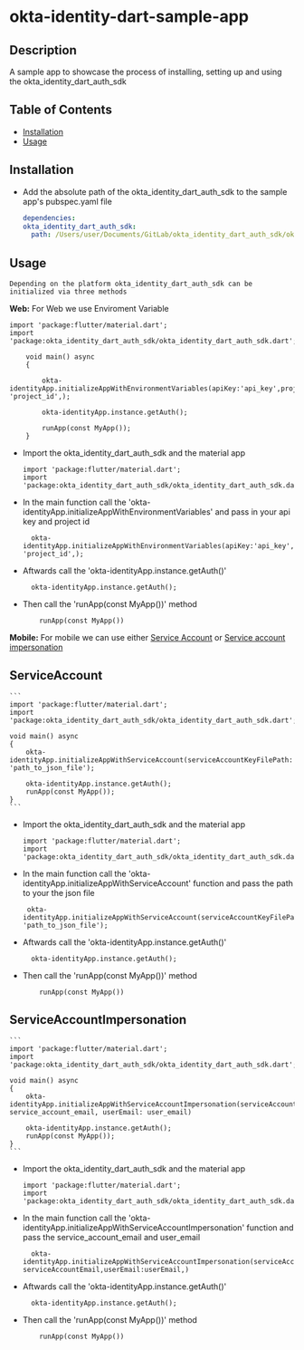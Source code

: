 # okta-identity-dart-sample-app

## Description

A sample app to showcase the process of installing, setting up and using the okta_identity_dart_auth_sdk

## Table of Contents

- [Installation](#installation)
- [Usage](#usage)

## Installation

- Add the absolute path of the okta_identity_dart_auth_sdk to the sample app's pubspec.yaml file
  ```yaml
  dependencies:
  okta_identity_dart_auth_sdk:
    path: /Users/user/Documents/GitLab/okta_identity_dart_auth_sdk/okta_identity_dart_auth_sdk
  ```

## Usage

    Depending on the platform okta_identity_dart_auth_sdk can be initialized via three methods

**Web:**
For Web we use Enviroment Variable

```
import 'package:flutter/material.dart';
import 'package:okta_identity_dart_auth_sdk/okta_identity_dart_auth_sdk.dart';

    void main() async
    {

        okta-identityApp.initializeAppWithEnvironmentVariables(apiKey:'api_key',projectId: 'project_id',);

        okta-identityApp.instance.getAuth();

        runApp(const MyApp());
    }

```

- Import the okta_identity_dart_auth_sdk and the material app
  ```
  import 'package:flutter/material.dart';
  import 'package:okta_identity_dart_auth_sdk/okta_identity_dart_auth_sdk.dart';
  ```
- In the main function call the 'okta-identityApp.initializeAppWithEnvironmentVariables' and pass in your api key and project id

  ```
    okta-identityApp.initializeAppWithEnvironmentVariables(apiKey:'api_key',projectId: 'project_id',);
  ```

- Aftwards call the 'okta-identityApp.instance.getAuth()'
  ```
    okta-identityApp.instance.getAuth();
  ```
- Then call the 'runApp(const MyApp())' method

  ```
      runApp(const MyApp())

  ```

**Mobile:**
For mobile we can use either [Service Account](#serviceaccount) or [Service account impersonation](#ServiceAccountImpersonation)

## ServiceAccount

    ```
    import 'package:flutter/material.dart';
    import 'package:okta_identity_dart_auth_sdk/okta_identity_dart_auth_sdk.dart';

    void main() async
    {
        okta-identityApp.initializeAppWithServiceAccount(serviceAccountKeyFilePath: 'path_to_json_file');

        okta-identityApp.instance.getAuth();
        runApp(const MyApp());
    }
    ```

- Import the okta_identity_dart_auth_sdk and the material app

  ```
  import 'package:flutter/material.dart';
  import 'package:okta_identity_dart_auth_sdk/okta_identity_dart_auth_sdk.dart';
  ```

- In the main function call the 'okta-identityApp.initializeAppWithServiceAccount' function and pass the path to your the json file
  ```
   okta-identityApp.initializeAppWithServiceAccount(serviceAccountKeyFilePath: 'path_to_json_file');
  ```
- Aftwards call the 'okta-identityApp.instance.getAuth()'
  ```
    okta-identityApp.instance.getAuth();
  ```
- Then call the 'runApp(const MyApp())' method

  ```
      runApp(const MyApp())

  ```

## ServiceAccountImpersonation

    ```
    import 'package:flutter/material.dart';
    import 'package:okta_identity_dart_auth_sdk/okta_identity_dart_auth_sdk.dart';

    void main() async
    {
        okta-identityApp.initializeAppWithServiceAccountImpersonation(serviceAccountEmail: service_account_email, userEmail: user_email)

        okta-identityApp.instance.getAuth();
        runApp(const MyApp());
    }
    ```

- Import the okta_identity_dart_auth_sdk and the material app

  ```
  import 'package:flutter/material.dart';
  import 'package:okta_identity_dart_auth_sdk/okta_identity_dart_auth_sdk.dart';
  ```

- In the main function call the 'okta-identityApp.initializeAppWithServiceAccountImpersonation' function and pass the service_account_email and user_email
  ```
    okta-identityApp.initializeAppWithServiceAccountImpersonation(serviceAccountEmail: serviceAccountEmail,userEmail:userEmail,)
  ```
- Aftwards call the 'okta-identityApp.instance.getAuth()'
  ```
    okta-identityApp.instance.getAuth();
  ```
- Then call the 'runApp(const MyApp())' method

  ```
      runApp(const MyApp())

  ```
